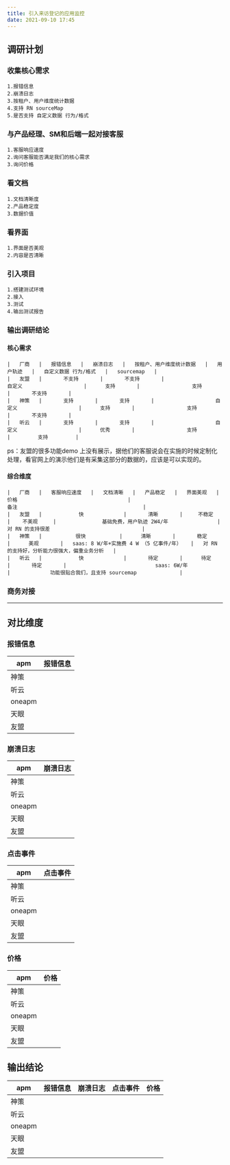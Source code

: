 ```yaml
---
title: 引入来访登记的应用监控
date: 2021-09-10 17:45
---
```

## 调研计划

### 收集核心需求
    1.报错信息
    2.崩溃日志
    3.按租户、用户维度统计数据
    4.支持 RN sourceMap
    5.是否支持 自定义数据 行为/格式
### 与产品经理、SM和后端一起对接客服
    1.客服响应速度
    2.询问客服能否满足我们的核心需求
    3.询问价格
### 看文档
    1.文档清晰度
    2.产品稳定度
    3.数据价值
### 看界面
    1.界面是否美观
    2.内容是否清晰
### 引入项目
    1.搭建测试环境
    2.接入
    3.测试
    4.输出测试报告
### 输出调研结论
#### 核心需求
```table
|   厂商   |   报错信息   |   崩溃日志   |   按租户、用户维度统计数据   |   用户轨迹   |   自定义数据 行为/格式   |   sourcemap   |   
|   友盟   |       不支持       |       不支持       |                    自定义                    |      支持       |                 支持                  |       不支持       |   
|   神策   |       支持       |       支持       |                    自定义                    |      支持       |                 支持                  |       不支持       |   
|   听云   |       支持       |       支持       |                    自定义                    |      优秀       |                 支持                  |         支持         |   
```
ps：友盟的很多功能demo 上没有展示，据他们的客服说会在实施的时候定制化处理，看官网上的演示他们是有采集这部分的数据的，应该是可以实现的。
#### 综合维度
```table
|   厂商   |   客服响应速度   |   文档清晰   |   产品稳定   |   界面美观   |                                    价格                                    |                                        备注                                         |   
|   友盟   |            快             |       清晰       |     不稳定     |    不美观     |               基础免费，用户轨迹 2W4/年                |                             对 RN 的支持很差                              |   
|   神策   |           很快           |      清晰       |       稳定       |      美观       |   saas: 8 W/年+实施费 4 W （5 亿事件/年）   |   对 RN 的支持好，分析能力很强大，偏重业务分析   |   
|   听云   |            快             |       待定       |      待定       |       待定       |                             saas: 6W/年                             |             功能很贴合我们，且支持 sourcemap              |   
```
### 商务对接

----------
## 对比维度

### 报错信息

|apm|报错信息|
|----| ---- |
|神策| |
|听云| | 
|oneapm| |
|天眼| |
|友盟| |

### 崩溃日志

|apm|崩溃日志|
|----| ---- |
|神策| |
|听云| | 
|oneapm| |
|天眼| |
|友盟| |

### 点击事件

|apm|点击事件|
|----| ---- |
|神策| |
|听云| | 
|oneapm| |
|天眼| |
|友盟| |

### 价格

|apm|价格|
|----| ---- |
|神策| |
|听云| | 
|oneapm| |
|天眼| |
|友盟| |

## 输出结论

|apm|报错信息|崩溃日志|点击事件|价格|
|----| ---- | ---- | ---- | ---- |
|神策| | | | |
|听云| | | | |
|oneapm| | | | |
|天眼| | | | |
|友盟| | | | |